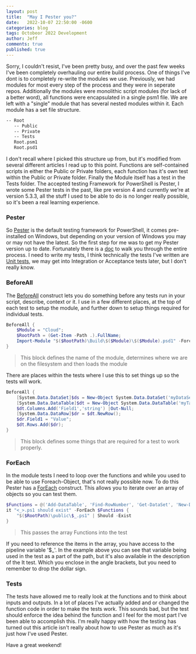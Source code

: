 ```yaml
---
layout: post
title:  "May I Pester you?"
date:   2022-10-07 22:50:00 -0600
categories: blog
tags: Octobeor 2022 Development
author: Jeff
comments: true
published: true
---
```

Sorry, I couldn't resist, I've been pretty busy, and over the past few weeks I've been completely overhauling our entire build process. One of things I've dont is to completely re-write the modules we use. Previously, we had modules for most every step of the process and they were in seperate repos. Additionally the modules were monolithic script modules (for lack of a better word), all functions were encapsulated in a single psm1 file. We are left with a "single" module that has several nested modules within it. Each module has a set file structure.

```bash
-- Root
   -- Public
   -- Private
   -- Tests
   Root.psm1
   Root.psd1
```

I don't recall where I picked this structure up from, but it's modified from several different articles I read up to this point. Functions are self-contained scripts in either the Public or Private folders, each function has it's own test within the Public or Private folder. Finally the Module itself has a test in the Tests folder. The accepted testing Framework for PowerShell is Pester, I wrote some Pester tests in the past, like pre version 4 and currently we're at version 5.3.3, all the stuff I used to be able to do is no longer really possible, so it's been a real learning experience.

### Pester

So [Pester](https://pester.dev/) is the default testing framework for PowerShell, it comes pre-installed on Windows, but depending on your version of Windows you may or may not have the latest. So the first step for me was to get my Pester version up to date. Fortunately there is a [doc](https://pester.dev/docs/introduction/installation/#removing-the-built-in-version-of-pester) to walk you through the entire process. I need to write my tests, I think technically the tests I've written are [Unit tests](https://en.wikipedia.org/wiki/Unit_testing), we may get into Integration or Acceptance tests later, but I don't really know.

### BeforeAll

The [BeforeAll](https://pester.dev/docs/commands/BeforeAll) construct lets you do something before any tests run in your script, describe, context or it. I use in a few different places, at the top of each test to setup the module, and further down to setup things required for individual tests.

```powershell
BeforeAll {
    $Module = "Cloud";
    $RootPath = (Get-Item -Path .).FullName;
    Import-Module "$($RootPath)\Build\$($Module)\$($Module).psd1" -Force
}
```
> This block defines the name of the module, determines where we are on the filesystem and then loads the module

There are places within the tests where I use this to set things up so the tests will work.

```powershell
BeforeAll {
    [System.Data.DataSet]$ds = New-Object System.Data.DataSet('myDataSet');
    [System.Data.DataTable]$dt = New-Object System.Data.DataTable('myTable');
    $dt.Columns.Add('Field1','string') |Out-Null;
    [System.Data.DataRow]$dr = $dt.NewRow();
    $dr.Field1 = "Value";
    $dt.Rows.Add($dr);
}
```
> This block defines some things that are required for a test to work properly.

### ForEach

In the module tests I need to loop over the functions and while you used to be able to use Foreach-Object, that's not really possible now. To do this Pester has a [ForEach](https://pester.dev/docs/commands/Describe#-foreach) construct. This allows you to iterate over an array of objects so you can test them.

```powershell
$Functions = @('Add-DataTable', 'Find-RowNumber', 'Get-DataSet', 'New-DataSet', 'Update-DataTable')
it "<_>.ps1 should exist" -ForEach $Functions {
    "$($RootPath)\public\$_.ps1" | Should -Exist
}
```
> This passes the array Functions into the test

If you need to reference the items in the array, you have access to the pipeline variable '$_'. In the example above you can see that variable being used in the test as a part of the path, but it's also available in the description of the It test. Which you enclose in the angle brackets, but you need to remember to drop the dollar sign.

### Tests

The tests have allowed me to really look at the functions and to think about inputs and outputs. In a lot of places I've actually added and or changed the function code in order to make the tests work. This sounds bad, but the test should enforce the idea behind the function and I feel for the most part I've been able to accomplish this. I'm really happy with how the testing has turned out this article isn't really about how to use Pester as much as it's just how I've used Pester.

Have a great weekend!